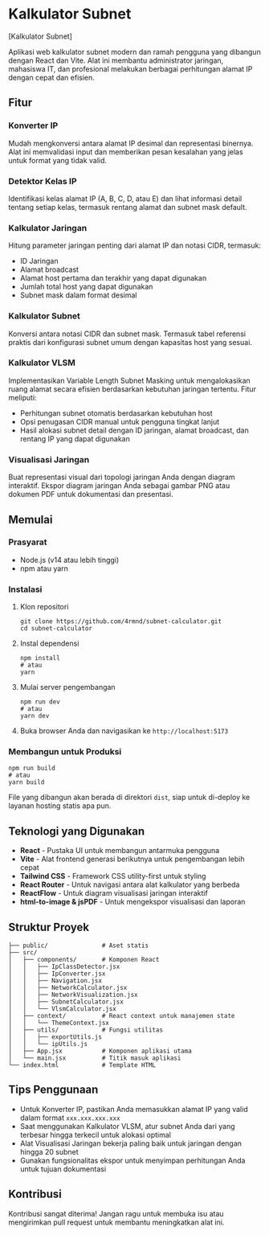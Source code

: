 # Kalkulator Subnet

[Kalkulator Subnet]

Aplikasi web kalkulator subnet modern dan ramah pengguna yang dibangun dengan React dan Vite. Alat ini membantu administrator jaringan, mahasiswa IT, dan profesional melakukan berbagai perhitungan alamat IP dengan cepat dan efisien.

## Fitur

### Konverter IP
Mudah mengkonversi antara alamat IP desimal dan representasi binernya. Alat ini memvalidasi input dan memberikan pesan kesalahan yang jelas untuk format yang tidak valid.

### Detektor Kelas IP
Identifikasi kelas alamat IP (A, B, C, D, atau E) dan lihat informasi detail tentang setiap kelas, termasuk rentang alamat dan subnet mask default.

### Kalkulator Jaringan
Hitung parameter jaringan penting dari alamat IP dan notasi CIDR, termasuk:
- ID Jaringan
- Alamat broadcast
- Alamat host pertama dan terakhir yang dapat digunakan
- Jumlah total host yang dapat digunakan
- Subnet mask dalam format desimal

### Kalkulator Subnet
Konversi antara notasi CIDR dan subnet mask. Termasuk tabel referensi praktis dari konfigurasi subnet umum dengan kapasitas host yang sesuai.

### Kalkulator VLSM
Implementasikan Variable Length Subnet Masking untuk mengalokasikan ruang alamat secara efisien berdasarkan kebutuhan jaringan tertentu. Fitur meliputi:
- Perhitungan subnet otomatis berdasarkan kebutuhan host
- Opsi penugasan CIDR manual untuk pengguna tingkat lanjut
- Hasil alokasi subnet detail dengan ID jaringan, alamat broadcast, dan rentang IP yang dapat digunakan

### Visualisasi Jaringan
Buat representasi visual dari topologi jaringan Anda dengan diagram interaktif. Ekspor diagram jaringan Anda sebagai gambar PNG atau dokumen PDF untuk dokumentasi dan presentasi.

## Memulai

### Prasyarat
- Node.js (v14 atau lebih tinggi)
- npm atau yarn

### Instalasi

1. Klon repositori
   ```
   git clone https://github.com/4rmnd/subnet-calculator.git
   cd subnet-calculator
   ```

2. Instal dependensi
   ```
   npm install
   # atau
   yarn
   ```

3. Mulai server pengembangan
   ```
   npm run dev
   # atau
   yarn dev
   ```

4. Buka browser Anda dan navigasikan ke `http://localhost:5173`

### Membangun untuk Produksi

```
npm run build
# atau
yarn build
```

File yang dibangun akan berada di direktori `dist`, siap untuk di-deploy ke layanan hosting statis apa pun.

## Teknologi yang Digunakan

- **React** - Pustaka UI untuk membangun antarmuka pengguna
- **Vite** - Alat frontend generasi berikutnya untuk pengembangan lebih cepat
- **Tailwind CSS** - Framework CSS utility-first untuk styling
- **React Router** - Untuk navigasi antara alat kalkulator yang berbeda
- **ReactFlow** - Untuk diagram visualisasi jaringan interaktif
- **html-to-image & jsPDF** - Untuk mengekspor visualisasi dan laporan

## Struktur Proyek

```
├── public/               # Aset statis
├── src/
│   ├── components/       # Komponen React
│   │   ├── IpClassDetector.jsx
│   │   ├── IpConverter.jsx
│   │   ├── Navigation.jsx
│   │   ├── NetworkCalculator.jsx
│   │   ├── NetworkVisualization.jsx
│   │   ├── SubnetCalculator.jsx
│   │   └── VlsmCalculator.jsx
│   ├── context/          # React context untuk manajemen state
│   │   └── ThemeContext.jsx
│   ├── utils/            # Fungsi utilitas
│   │   ├── exportUtils.js
│   │   └── ipUtils.js
│   ├── App.jsx           # Komponen aplikasi utama
│   └── main.jsx          # Titik masuk aplikasi
└── index.html            # Template HTML
```

## Tips Penggunaan

- Untuk Konverter IP, pastikan Anda memasukkan alamat IP yang valid dalam format `xxx.xxx.xxx.xxx`
- Saat menggunakan Kalkulator VLSM, atur subnet Anda dari yang terbesar hingga terkecil untuk alokasi optimal
- Alat Visualisasi Jaringan bekerja paling baik untuk jaringan dengan hingga 20 subnet
- Gunakan fungsionalitas ekspor untuk menyimpan perhitungan Anda untuk tujuan dokumentasi

## Kontribusi

Kontribusi sangat diterima! Jangan ragu untuk membuka isu atau mengirimkan pull request untuk membantu meningkatkan alat ini.
